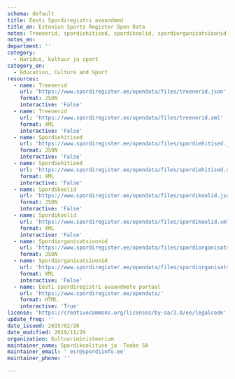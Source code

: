 ```yaml
---
schema: default
title: Eesti Spordiregistri avaandmed
title_en: Estonian Sports Register Open Data
notes: Treenerid, spordiehitised, spordikoolid, spordiorganisatsioonid
notes_en:
department: ''
category:
  - Haridus, kultuur ja sport
category_en:
  - Education, Culture and Sport
resources:
  - name: Treenerid
    url: 'https://www.spordiregister.ee/opendata/files/treenerid.json'
    format: JSON
    interactive: 'False'
  - name: Treenerid
    url: 'https://www.spordiregister.ee/opendata/files/treenerid.xml'
    format: XML
    interactive: 'False'
  - name: Spordiehitised
    url: 'https://www.spordiregister.ee/opendata/files/spordiehitised.json'
    format: JSON
    interactive: 'False'
  - name: Spordiehitised
    url: 'https://www.spordiregister.ee/opendata/files/spordiehitised.xml'
    format: XML
    interactive: 'False'
  - name: Spordikoolid
    url: 'https://www.spordiregister.ee/opendata/files/spordikoolid.json'
    format: JSON
    interactive: 'False'
  - name: Spordikoolid
    url: 'https://www.spordiregister.ee/opendata/files/spordikoolid.xml'
    format: XML
    interactive: 'False'
  - name: Spordiorganisatsioonid
    url: 'https://www.spordiregister.ee/opendata/files/spordiorganisatsioonid.json'
    format: JSON
  - name: Spordiorganisatsioonid
    url: 'https://www.spordiregister.ee/opendata/files/spordiorganisatsioonid.xml'
    format: XML
    interactive: 'False'
  - name: Eesti spordiregistri avaandmete portaal
    url: 'https://www.spordiregister.ee/opendata/'
    format: HTML
    interactive: 'True'
license: 'https://creativecommons.org/licenses/by-sa/3.0/ee/legalcode'
update_freq: ''
date_issued: 2015/02/26
date_modified: 2019/11/29
organization: Kultuuriministeerium
maintainer_name: Spordikoolituse ja -Teabe SA
maintainer_email: ' esr@spordiinfo.ee'
maintainer_phone: ''

---
```

